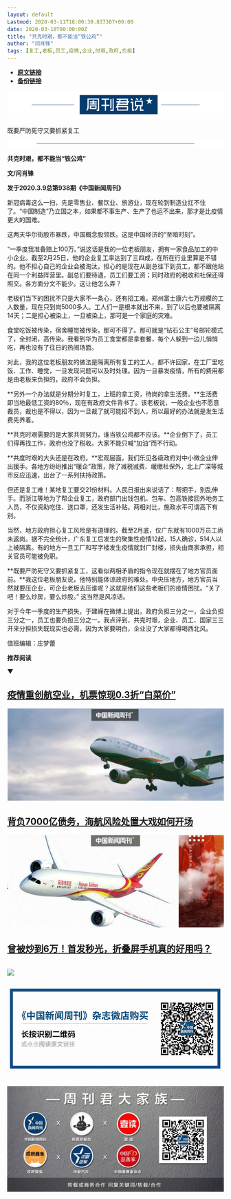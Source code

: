 ```yaml
---
layout: default
Lastmod: 2020-03-11T18:00:30.837307+00:00
date: 2020-03-10T00:00:00Z
title: "共克时艰，都不能当“铁公鸡”"
author: "闫肖锋"
tags: [复工,老板,员工,疫情,企业,时艰,政府,负担]
---
```


* [**原文链接**](https://mp.weixin.qq.com/s/BZZRdXJtnPdYaDreEdLAsQ)
* [**备份链接**](http://archive.is/H36eX)


![](/images/post/0b995832eeca5de5edf4a538863cc663.jpg)

既要严防死守又要抓紧复工

![](/images/post/3e5754551b0f84e4e96ed4ff1ecd6c76.jpg)

**共克时艰，都不能当“铁公鸡”**

**文/闫肖锋**

****发于2020.3.9总第938期《中国新闻周刊》****

新冠病毒这么一扫，先是零售业、餐饮业、旅游业，现在轮到制造业扛不住了。“中国制造”乃立国之本，如果都不事生产、生产了也运不出来，那才是比疫情更大的国难。

这两天华尔街股市暴跌，中国概念股领跌。这是中国经济的“至暗时刻”。

“一季度我准备赔上100万。”说这话是我的一位老板朋友，拥有一家食品加工的中小企业。截至2月25日，他的企业复工率达到了三四成，在所在行业里算是不错的。他不担心自己的企业会被淘汰，担心的是现在从副总往下到员工，都不跟他站在同一个利益阵营里。副总们要待遇，员工们要工资；同时政府的税收和社保还得照交。各方面分文不能少。这让他怎么弄？

老板们当下的困扰不只是大家不一条心，还有招工难。郑州富士康六七万规模的工人数量，现在只到岗5000多人。工人们一是根本就出不来，到了以后也要被隔离14天；二是担心被染上，一旦被染上，那可是一个家庭的灾难。

食堂吃饭被传染，宿舍睡觉被传染，那可不得了。那可就是“钻石公主”号邮轮模式了，全封闭，高传染。我看到华为员工食堂都是拿套餐，每个人躲到一边儿悄悄吃，再也没有了往日的热闹场面。

对此，我的这位老板朋友的做法是隔离所有复工的工人，都不许回家，在工厂里吃饭、工作、睡觉，一旦发现问题可以及时处理。因为一旦暴发疫情，所有的费用都是由老板来负担的，政府不会负担。

**另外一个办法就是分期分时复工，上班的拿工资，待岗的拿生活费。**生活费即当地最低工资的80％，现在有政府文件背书了。该老板说，一般企业也不愿意裁员，裁也是不得以，因为一旦裁了就可能招不到人，所以最好的办法就是发生活费先养着。

**共克时艰需要的是大家共同努力，谁当铁公鸡都不应该。**企业倒下了，员工们得再找工作，政府也没了税收。大家不能只喊“加油”而不行动。

**共度时艰的大头还是在政府。**宏观层面，我们乐见各级政府对中小微企业伸出援手。各地方纷纷推出“暖企”政策，除了减税减费、缓缴社保外，北上广深等城市反应迅速，出台了一系列扶持政策。

但还是复工难！某地复工要交21份材料。人民日报出来说话了：帮把手，别乱伸手。而浙江等地为了帮企业复工，政府部门出钱包机、包车、包高铁接回外地务工人员，不仅资助吃住、送口罩，还发生活补贴。两相对比，施政水平可谓高下有别。

当然，地方政府担心复工风险是有道理的。截至2月底，仅广东就有1000万员工尚未返岗。据不完全统计，广东复工后发生的聚集性疫情12起，15人确诊，514人以上被隔离。有的地方一旦工厂和写字楼发生疫情就封厂封楼，损失由商家承担，相关官员可能被免职。

**既要严防死守又要抓紧复工，这看似两相矛盾的指令现在就摆在了地方官员面前。**我这位老板朋友说，他特别能体谅政府的难处。中央压地方，地方官员当然就要压企业，可企业老板去压谁呢？这就是他们这些老板们的疫情困扰。“关了吧！要么炒房，要么炒股。” 这当然是风凉话。

对于今年一季度的生产损失，于建嵘在微博上提出，政府负担三分之一，企业负担三分之一，员工也要负担三分之一。我点评到，共克时艰，企业、员工、国家三三开来分担损失既现实也必需，因为大家要明白，企业没了大家都得喝西北风。

值班编辑：庄梦蕾  

**推荐阅读**

▼

[**疫情重创航空业，机票惊现0.3折“白菜价”**](http://mp.weixin.qq.com/s?__biz=MjM5MDU1Mzg3Mw==&mid=2651251971&idx=1&sn=2c546ba4014f99e9ecdce86430d15231&chksm=bdb1477d8ac6ce6b138b74c4f15aa6c01e6548ba55213dedd793123829a02d14ebe2ab74c6db&scene=21#wechat_redirect)
--------------------------------------------------------------------------------------------------------------------------------------------------------------------------------------------------------------------------------------------------

[![](/images/post/0614d49728096dbe6db829d1ee5dcd80.jpg)](http://mp.weixin.qq.com/s?__biz=MjM5MDU1Mzg3Mw==&mid=2651251971&idx=1&sn=2c546ba4014f99e9ecdce86430d15231&chksm=bdb1477d8ac6ce6b138b74c4f15aa6c01e6548ba55213dedd793123829a02d14ebe2ab74c6db&scene=21#wechat_redirect)

[**背负7000亿债务，海航风险处置大戏如何开场**](http://mp.weixin.qq.com/s?__biz=MjM5MDU1Mzg3Mw==&mid=2651251881&idx=1&sn=b28a5864946f0b8506f19e8bb5a7f0aa&chksm=bdb146d78ac6cfc1a32d27de705a71622b298c086c69b4b3b8c6e872b0ce13c9fa0d9434d55f&scene=21#wechat_redirect)
---------------------------------------------------------------------------------------------------------------------------------------------------------------------------------------------------------------------------------------------------

[![](/images/post/136d67fd77b0ff57b5fab2176380cbad.jpg)](http://mp.weixin.qq.com/s?__biz=MjM5MDU1Mzg3Mw==&mid=2651251881&idx=1&sn=b28a5864946f0b8506f19e8bb5a7f0aa&chksm=bdb146d78ac6cfc1a32d27de705a71622b298c086c69b4b3b8c6e872b0ce13c9fa0d9434d55f&scene=21#wechat_redirect)

[**曾被炒到6万！首发秒光，折叠屏手机真的好用吗？**](http://mp.weixin.qq.com/s?__biz=MjM5MDU1Mzg3Mw==&mid=2651251835&idx=1&sn=b7417cd1f11659078147c9ba6a09e68a&chksm=bdb146058ac6cf1382a0f163cbc7f0a3567d6f243ac3ed416c648d3351f158837084e14f4a5b&scene=21#wechat_redirect)
----------------------------------------------------------------------------------------------------------------------------------------------------------------------------------------------------------------------------------------------------

[![](/images/post/eb3a8cb32dae161353da30703a72a237.jpg)](http://mp.weixin.qq.com/s?__biz=MjM5MDU1Mzg3Mw==&mid=2651251835&idx=1&sn=b7417cd1f11659078147c9ba6a09e68a&chksm=bdb146058ac6cf1382a0f163cbc7f0a3567d6f243ac3ed416c648d3351f158837084e14f4a5b&scene=21#wechat_redirect)
---------------------------------------------------------------------------------------------------------------------------------------------------------------------------------------------------------------------------------------------------------------------------------------------------------------------------------------------------------------------

![](/images/post/e0175dcb54793e15aecf63c20f19f18d.jpg)

![](/images/post/e7d75581cc05b5b4850558294bf97f5f.jpg)
--------------------------------------------------------------------------------------------------------------------------------------------------------

